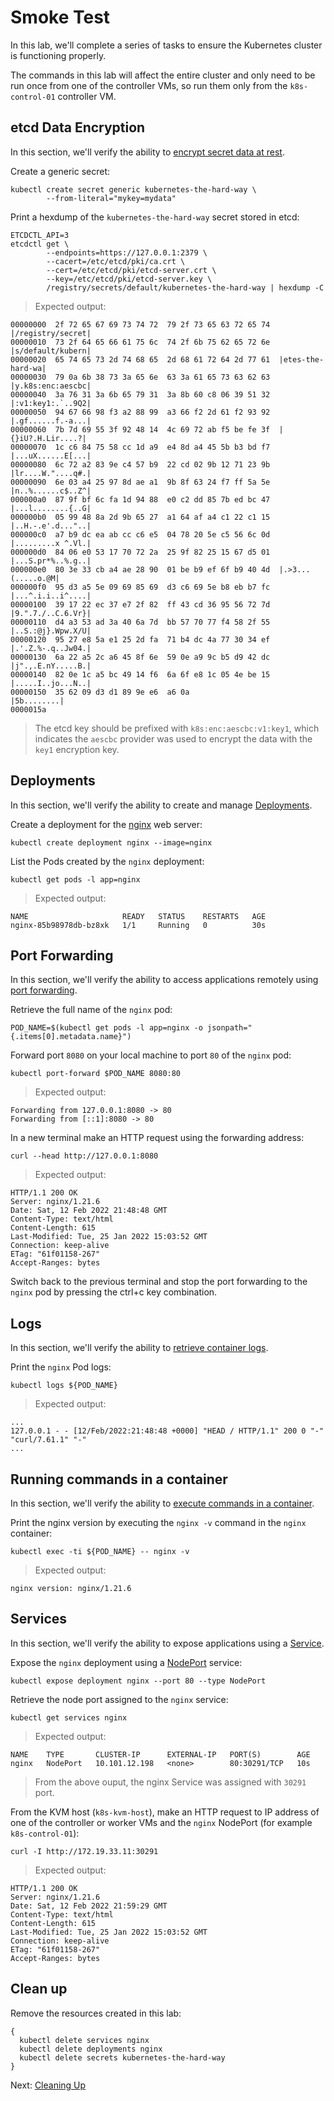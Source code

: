 # Smoke Test
In this lab, we'll complete a series of tasks to ensure the Kubernetes cluster is functioning properly.

The commands in this lab will affect the entire cluster and only need to be run once from one of the controller VMs, so run them only from the `k8s-control-01` controller VM.

## etcd Data Encryption
In this section, we'll verify the ability to [encrypt secret data at rest](https://kubernetes.io/docs/tasks/administer-cluster/encrypt-data/#verifying-that-data-is-encrypted).

Create a generic secret:
```
kubectl create secret generic kubernetes-the-hard-way \
        --from-literal="mykey=mydata"
```

Print a hexdump of the `kubernetes-the-hard-way` secret stored in etcd:
```
ETCDCTL_API=3 
etcdctl get \
        --endpoints=https://127.0.0.1:2379 \
        --cacert=/etc/etcd/pki/ca.crt \
        --cert=/etc/etcd/pki/etcd-server.crt \
        --key=/etc/etcd/pki/etcd-server.key \
        /registry/secrets/default/kubernetes-the-hard-way | hexdump -C
```

> Expected output:
```
00000000  2f 72 65 67 69 73 74 72  79 2f 73 65 63 72 65 74  |/registry/secret|
00000010  73 2f 64 65 66 61 75 6c  74 2f 6b 75 62 65 72 6e  |s/default/kubern|
00000020  65 74 65 73 2d 74 68 65  2d 68 61 72 64 2d 77 61  |etes-the-hard-wa|
00000030  79 0a 6b 38 73 3a 65 6e  63 3a 61 65 73 63 62 63  |y.k8s:enc:aescbc|
00000040  3a 76 31 3a 6b 65 79 31  3a 8b 60 c8 06 39 51 32  |:v1:key1:.`..9Q2|
00000050  94 67 66 98 f3 a2 88 99  a3 66 f2 2d 61 f2 93 92  |.gf......f.-a...|
00000060  7b 7d 69 55 3f 92 48 14  4c 69 72 ab f5 be fe 3f  |{}iU?.H.Lir....?|
00000070  1c c6 84 75 58 cc 1d a9  e4 8d a4 45 5b b3 bd f7  |...uX......E[...|
00000080  6c 72 a2 83 9e c4 57 b9  22 cd 02 9b 12 71 23 9b  |lr....W."....q#.|
00000090  6e 03 a4 25 97 8d ae a1  9b 8f 63 24 f7 ff 5a 5e  |n..%......c$..Z^|
000000a0  87 9f bf 6c fa 1d 94 88  e0 c2 dd 85 7b ed bc 47  |...l........{..G|
000000b0  05 99 48 8a 2d 9b 65 27  a1 64 af a4 c1 22 c1 15  |..H.-.e'.d..."..|
000000c0  a7 b9 dc ea ab cc c6 e5  04 78 20 5e c5 56 6c 0d  |.........x ^.Vl.|
000000d0  84 06 e0 53 17 70 72 2a  25 9f 82 25 15 67 d5 01  |...S.pr*%..%.g..|
000000e0  80 3e 33 cb a4 ae 28 90  01 be b9 ef 6f b9 40 4d  |.>3...(.....o.@M|
000000f0  95 d3 a5 5e 09 69 85 69  d3 c6 69 5e b8 eb b7 fc  |...^.i.i..i^....|
00000100  39 17 22 ec 37 e7 2f 82  ff 43 cd 36 95 56 72 7d  |9.".7./..C.6.Vr}|
00000110  d4 a3 53 ad 3a 40 6a 7d  bb 57 70 77 f4 58 2f 55  |..S.:@j}.Wpw.X/U|
00000120  95 27 e8 5a e1 25 2d fa  71 b4 dc 4a 77 30 34 ef  |.'.Z.%-.q..Jw04.|
00000130  6a 22 a5 2c a6 45 8f 6e  59 0e a9 9c b5 d9 42 dc  |j".,.E.nY.....B.|
00000140  82 0e 1c a5 bc 49 14 f6  6a 6f e8 1c 05 4e be 15  |.....I..jo...N..|
00000150  35 62 09 d3 d1 89 9e e6  a6 0a                    |5b........|
0000015a
```
> The etcd key should be prefixed with `k8s:enc:aescbc:v1:key1`, which indicates the `aescbc` provider was used to encrypt the data with the `key1` encryption key.

## Deployments
In this section, we'll verify the ability to create and manage [Deployments](https://kubernetes.io/docs/concepts/workloads/controllers/deployment/).

Create a deployment for the [nginx](https://nginx.org/en/) web server:
```
kubectl create deployment nginx --image=nginx
```

List the Pods created by the `nginx` deployment:
```
kubectl get pods -l app=nginx
```
> Expected output:
```
NAME                     READY   STATUS    RESTARTS   AGE
nginx-85b98978db-bz8xk   1/1     Running   0          30s
```

## Port Forwarding
In this section, we'll verify the ability to access applications remotely using [port forwarding](https://kubernetes.io/docs/tasks/access-application-cluster/port-forward-access-application-cluster/).

Retrieve the full name of the `nginx` pod:
```
POD_NAME=$(kubectl get pods -l app=nginx -o jsonpath="{.items[0].metadata.name}")
```

Forward port `8080` on your local machine to port `80` of the `nginx` pod:
```
kubectl port-forward $POD_NAME 8080:80
```
> Expected output:
```
Forwarding from 127.0.0.1:8080 -> 80
Forwarding from [::1]:8080 -> 80
```

In a new terminal make an HTTP request using the forwarding address:
```
curl --head http://127.0.0.1:8080
```
> Expected output:
```
HTTP/1.1 200 OK
Server: nginx/1.21.6
Date: Sat, 12 Feb 2022 21:48:48 GMT
Content-Type: text/html
Content-Length: 615
Last-Modified: Tue, 25 Jan 2022 15:03:52 GMT
Connection: keep-alive
ETag: "61f01158-267"
Accept-Ranges: bytes
```

Switch back to the previous terminal and stop the port forwarding to the `nginx` pod by pressing the ctrl+c key combination.

## Logs
In this section, we'll verify the ability to [retrieve container logs](https://kubernetes.io/docs/concepts/cluster-administration/logging/).

Print the `nginx` Pod logs:
```
kubectl logs ${POD_NAME}
```
> Expected output:
```
...
127.0.0.1 - - [12/Feb/2022:21:48:48 +0000] "HEAD / HTTP/1.1" 200 0 "-" "curl/7.61.1" "-"
...
```

## Running commands in a container
In this section, we'll verify the ability to [execute commands in a container](https://kubernetes.io/docs/tasks/debug-application-cluster/get-shell-running-container/#running-individual-commands-in-a-container).

Print the nginx version by executing the `nginx -v` command in the `nginx` container:
```
kubectl exec -ti ${POD_NAME} -- nginx -v
```
> Expected output:
```
nginx version: nginx/1.21.6
```

## Services
In this section, we'll verify the ability to expose applications using a [Service](https://kubernetes.io/docs/concepts/services-networking/service/).

Expose the `nginx` deployment using a [NodePort](https://kubernetes.io/docs/concepts/services-networking/service/#type-nodeport) service:
```
kubectl expose deployment nginx --port 80 --type NodePort
```

Retrieve the node port assigned to the `nginx` service:
```
kubectl get services nginx
```
> Expected output:
```
NAME    TYPE       CLUSTER-IP      EXTERNAL-IP   PORT(S)        AGE
nginx   NodePort   10.101.12.198   <none>        80:30291/TCP   10s
```
> From the above ouput, the nginx Service was assigned with `30291` port.

From the KVM host (`k8s-kvm-host`), make an HTTP request to IP address of one of the controller or worker VMs and the `nginx` NodePort (for example `k8s-control-01`):
```
curl -I http://172.19.33.11:30291
```

> Expected output:
```
HTTP/1.1 200 OK
Server: nginx/1.21.6
Date: Sat, 12 Feb 2022 21:59:29 GMT
Content-Type: text/html
Content-Length: 615
Last-Modified: Tue, 25 Jan 2022 15:03:52 GMT
Connection: keep-alive
ETag: "61f01158-267"
Accept-Ranges: bytes
```

## Clean up
Remove the resources created in this lab:
```
{
  kubectl delete services nginx
  kubectl delete deployments nginx
  kubectl delete secrets kubernetes-the-hard-way
}
```

Next: [Cleaning Up](22-cleanup.md)
